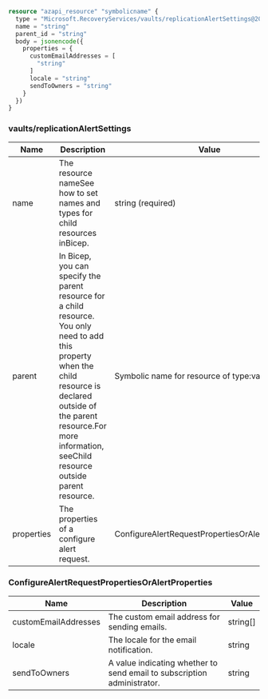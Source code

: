 ```terraform
resource "azapi_resource" "symbolicname" {
  type = "Microsoft.RecoveryServices/vaults/replicationAlertSettings@2022-10-01"
  name = "string"
  parent_id = "string"
  body = jsonencode({
    properties = {
      customEmailAddresses = [
        "string"
      ]
      locale = "string"
      sendToOwners = "string"
    }
  })
}

```

### vaults/replicationAlertSettings

| Name | Description | Value |
|-|-|-|
| name | The resource nameSee how to set names and types for child resources inBicep. | string (required) |
| parent | In Bicep, you can specify the parent resource for a child resource. You only need to add this property when the child resource is declared outside of the parent resource.For more information, seeChild resource outside parent resource. | Symbolic name for resource of type:vaults |
| properties | The properties of a configure alert request. | ConfigureAlertRequestPropertiesOrAlertProperties |


### ConfigureAlertRequestPropertiesOrAlertProperties

| Name | Description | Value |
|-|-|-|
| customEmailAddresses | The custom email address for sending emails. | string[] |
| locale | The locale for the email notification. | string |
| sendToOwners | A value indicating whether to send email to subscription administrator. | string |


